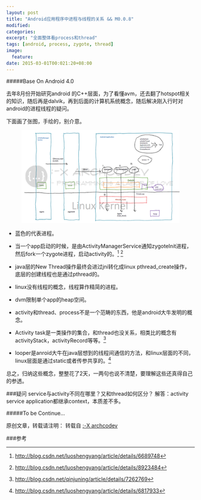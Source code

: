 ```yaml
---
layout: post
title: "Android应用程序中进程与线程的关系 && M0.0.8"
modified:
categories: 
excerpt: "全面整体看process和thread"
tags: [android, process, zygote, thread]
image:
  feature:
date: 2015-03-01T00:021:20+08:00
---
```

#####Base On Android 4.0

去年8月份开始研究android 的C++层面，为了看懂avm，还去翻了hotspot相关的知识，随后再是dalvik，再到后面的计算机系统概念，随后解决刚入行时对android的进程线程的疑问。

下面画了张图，手绘的，别介意。

<figure>
	<a href="/images/2015/03/01.png"><img src="/images/2015/03/01.png"></a>
</figure>


* 蓝色的代表进程。

* 当一个app启动的时候，是由ActivityManagerService通知zygoteInit进程，然后fork一个zygote进程，启动activity的。[^1] [^2]

* java层的New Thread操作最终会进过jni转化成linux pthread_create操作，底层的创建线程也是通过pthread的。

* linux没有线程的概念，线程算作精简的进程。

* dvm限制单个app的heap空间。

* activity和thread、process不是一个范畴的东西，他是android大牛发明的概念。

* Activity task是一类操作的集合，和thread也没关系，相类比的概念有activityStack，activityRecord等等。[^3]

* looper是anroid大牛在java层想到的线程间通信的方法，和linux层面的不同，linux层面是通过static或者传参共享的。[^4]


总之，归纳这些概念，整整花了2天，一两句也说不清楚，要理解这些还真得自己的参透。

###疑问
service与activity不同在哪里？又和thread如何区分？
解答：activity service application都继承context，本质差不多。

#####To be Continue…

原创文章，转载请注明： 转载自 <a href="http://archcodev.com">:-X archcodev</a>

###参考
[^1]: <http://blog.csdn.net/luoshengyang/article/details/6689748>
[^2]: <http://blog.csdn.net/luoshengyang/article/details/8923484>
[^3]: <http://blog.csdn.net/qinjuning/article/details/7262769>
[^4]: <http://blog.csdn.net/luoshengyang/article/details/6817933>